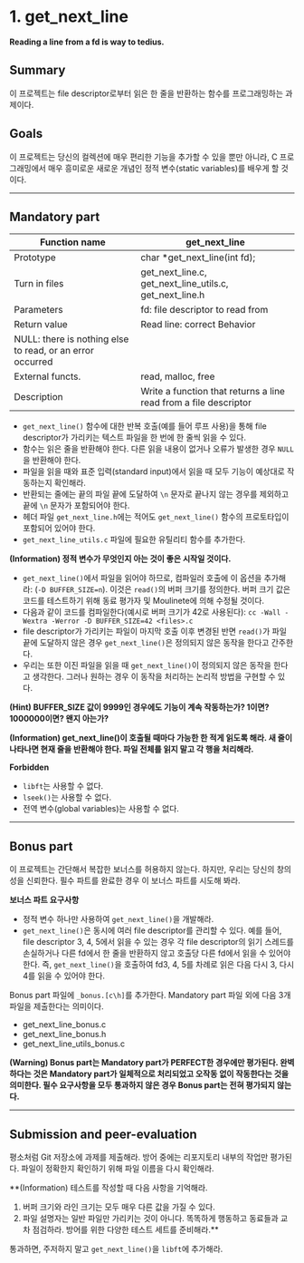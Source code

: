 # 1. get_next_line

**Reading a line from a fd is way to tedius.**

## Summary

이 프로젝트는 file descriptor로부터 읽은 한 줄을 반환하는 함수를 프로그래밍하는 과제이다.

## Goals

이 프로젝트는 당신의 컬렉션에 매우 편리한 기능을 추가할 수 있을 뿐만 아니라, C 프로그래밍에서 매우 흥미로운 새로운 개념인 정적 변수(static variables)를 배우게 할 것이다.

---

## Mandatory part

| Function name | get_next_line |
| --- | --- |
| Prototype | char *get_next_line(int fd); |
| Turn in files | get_next_line.c, get_next_line_utils.c, get_next_line.h |
| Parameters | fd: file descriptor to read from |
| Return value | Read line: correct Behavior
NULL: there is nothing else to read, or an error occurred |
| External functs. | read, malloc, free |
| Description | Write a function that returns a line read from a file descriptor |
- `get_next_line()` 함수에 대한 반복 호출(예를 들어 루프 사용)을 통해 file descriptor가 가리키는 텍스트 파일을 한 번에 한 줄씩 읽을 수 있다.
- 함수는 읽은 줄을 반환해야 한다. 다른 읽을 내용이 없거나 오류가 발생한 경우 `NULL`을 반환해야 한다.
- 파일을 읽을 때와 표준 입력(standard input)에서 읽을 때 모두 기능이 예상대로 작동하는지 확인해라.
- 반환되는 줄에는 끝의 파일 끝에 도달하여 `\n` 문자로 끝나지 않는 경우를 제외하고 끝에 `\n` 문자가 포함되어야 한다.
- 헤더 파일 `get_next_line.h`에는 적어도 `get_next_line()` 함수의 프로토타입이 포함되어 있어야 한다.
- `get_next_line_utils.c` 파일에 필요한 유틸리티 함수를 추가한다.

**(Information) 정적 변수가 무엇인지 아는 것이 좋은 시작일 것이다.**

- `get_next_line()`에서 파일을 읽어야 하므로, 컴파일러 호출에 이 옵션을 추가해라: (`-D BUFFER_SIZE=n`). 
이것은 `read()`의  버퍼 크기를 정의한다. 버퍼 크기 값은 코드를 테스트하기 위해 동료 평가자 및 Moulinete에 의해 수정될 것이다.
- 다음과 같이 코드를 컴파일한다(예시로 버퍼 크기가 42로 사용된다): `cc -Wall -Wextra -Werror -D BUFFER_SIZE=42 <files>.c`
- file descriptor가 가리키는 파일이 마지막 호출 이후 변경된 반면 `read()`가 파일 끝에 도달하지 않은 경우 `get_next_line()`은 정의되지 않은 동작을 한다고 간주한다.
- 우리는 또한 이진 파일을 읽을 때 `get_next_line()`이 정의되지 않은 동작을 한다고 생각한다. 그러나 원하는 경우 이 동작을 처리하는 논리적 방법을 구현할 수 있다.

**(Hint) BUFFER_SIZE 값이 9999인 경우에도 기능이 계속 작동하는가? 1이면? 1000000이면? 왠지 아는가?**

**(Information) get_next_line()이 호출될 때마다 가능한 한 적게 읽도록 해라. 새 줄이 나타나면 현재 줄을 반환해야 한다. 파일 전체를 읽지 말고 각 행을 처리해라.**

**Forbidden**

- `libft`는 사용할 수 없다.
- `lseek()`는 사용할 수 없다.
- 전역 변수(global variables)는 사용할 수 없다.

---

## Bonus part

이 프로젝트는 간단해서 복잡한 보너스를 허용하지 않는다. 하지만, 우리는 당신의 창의성을 신뢰한다. 필수 파트를 완료한 경우 이 보너스 파트를 시도해 봐라.

**보너스 파트 요구사항**

- 정적 변수 하나만 사용하여 `get_next_line()`을 개발해라.
- `get_next_line()`은 동시에 여러 file descriptor를 관리할 수 있다. 예를 들어, file descriptor 3, 4, 5에서 읽을 수 있는 경우 각 file descriptor의 읽기 스레드를 손실하거나 다른 fd에서 한 줄을 반환하지 않고 호출당 다른 fd에서 읽을 수 있어야 한다. 즉, `get_next_line()`을 호출하여 fd3, 4, 5를 차례로 읽은 다음 다시 3, 다시 4를 읽을 수 있어야 한다.

Bonus part 파일에 `_bonus.[c\h]`를 추가한다. Mandatory part 파일 외에 다음 3개파일을 제출한다는 의미이다.

- get_next_line_bonus.c
- get_next_line_bonus.h
- get_next_line_utils_bonus.c

**(Warning) Bonus part는 Mandatory part가 PERFECT한 경우에만 평가된다. 완벽하다는 것은 Mandatory part가 일체적으로 처리되었고 오작동 없이 작동한다는 것을 의미한다. 필수 요구사항을 모두 통과하지 않은 경우 Bonus part는 전혀 평가되지 않는다.**

---

## Submission and peer-evaluation

평소처럼 Git 저장소에 과제를 제출해라. 방어 중에는 리포지토리 내부의 작업만 평가된다. 파일이 정확한지 확인하기 위해 파일 이름을 다시 확인해라.

**(Information) 테스트를 작성할 때 다음 사항을 기억해라.
1) 버퍼 크기와 라인 크기는 모두 매우 다른 값을 가질 수 있다.
2) 파일 설명자는 일반 파일만 가리키는 것이 아니다.
똑똑하게 행동하고 동료들과 교차 점검하라. 방어를 위한 다양한 테스트 세트를 준비해라.**

통과하면, 주저하지 말고 `get_next_line()`을 `libft`에 추가해라.